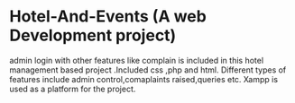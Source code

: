 # Hotel-And-Events (A web Development project)
admin login with other features like complain is included in this hotel management based project .Included css ,php and html.
Different types of features include admin control,comaplaints raised,queries etc.
Xampp is used as a platform for the project.
